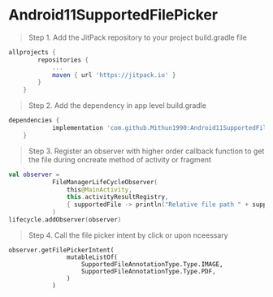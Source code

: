 # Android11SupportedFilePicker
> Step 1. Add the JitPack repository to your project build.gradle file 
```gradle 
allprojects {
		repositories {
			...
			maven { url 'https://jitpack.io' }
		}
	}
  ```
>Step 2. Add the dependency in app level build.gradle 
```gradle
dependencies {
	        implementation 'com.github.Mithun1990:Android11SupportedFilePicker:1.0.0-alpha01'
	}
  ```
>Step 3. Register an observer with higher order callback function to get the file during oncreate method of activity or fragment
```kotlin
val observer =
            FileManagerLifeCycleObserver(
                this@MainActivity,
                this.activityResultRegistry,
                { supportedFile -> println("Relative file path " + supportedFile.file + " " + supportedFile.fileName) }
            )
lifecycle.addObserver(observer)
```
>Step 4. Call the file picker intent by click or upon nceessary
```
observer.getFilePickerIntent(
                mutableListOf(
                    SupportedFileAnnotationType.Type.IMAGE,
                    SupportedFileAnnotationType.Type.PDF,
                )
            )
 ```
